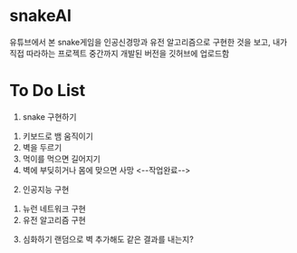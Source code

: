 # snakeAI
유튜브에서 본 snake게임을 인공신경망과 유전 알고리즘으로 구현한 것을 보고, 내가 직접 따라하는 프로젝트
중간까지 개발된 버전을 깃허브에 업로드함

# To Do List
1. snake 구현하기
 1) 키보드로 뱀 움직이기
 2) 벽을 두르기
 3) 먹이를 먹으면 길어지기
 4) 벽에 부딪히거나 몸에 맞으면 사망
<--작업완료-->
2. 인공지능 구현
 1) 뉴런 네트워크 구현
 2) 유전 알고리즘 구현
3. 심화하기
 랜덤으로 벽 추가해도 같은 결과를 내는지?

